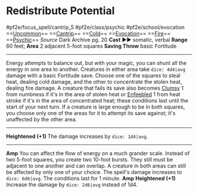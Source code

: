 # Redistribute Potential
#pf2e/focus_spell/cantrip_5 #pf2e/class/psychic #pf2e/school/evocation 
==[Uncommon](Uncommon.md)== ==[Cantrip](Cantrip.md)== ==[Cold](Cold.md)== ==[Evocation](Evocation.md)== ==[Fire](Fire.md)== ==[Psychic](Psychic.md)==
*Source* Dark Archive pg. 20
**Cast** ►► somatic, verbal
**Range** 60 feet; **Area** 2 adjacent 5-foot squares
**Saving Throw** basic Fortitude

---
Energy attempts to balance out, but with your magic, you can shunt all the energy in one area to another. Creatures in either area take `dice: 4d4|avg` damage with a basic Fortitude save. Choose one of the squares to steal heat, dealing cold damage, and the other to concentrate the stolen heat, dealing fire damage. A creature that fails its save also becomes [Clumsy](Clumsy.md) 1 from numbness if it's in the area of stolen heat or [Enfeebled](Enfeebled.md) 1 from heat stroke if it's in the area of concentrated heat; these conditions last until the start of your next turn. If a creature is large enough to be in both squares, you choose only one of the areas for it to attempt its save against; it's unaffected by the other area.

<hr>

**Heightened (+1)** The damage increases by `dice: 1d4|avg`.

<hr>

**Amp** You can affect the flow of energy on a much grander scale. Instead of two 5-foot squares, you create two 10-foot bursts. They still must be adjacent to one another and can overlap. A creature in both areas can still be affected by only one of your choice. The spell's damage increases to `dice: 6d6|avg`. The conditions last for 1 minute.
**Amp** **Heightened (+1)** Increase the damage by `dice: 2d6|avg` instead of 1d4.